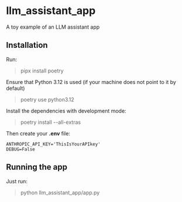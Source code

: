# llm_assistant_app
A toy example of an LLM assistant app


## Installation

Run:
> pipx install poetry

Ensure that Python 3.12 is used (if your machine does not point to it by default)
> poetry use python3.12

Install the dependencies with development mode:
> poetry install --all-extras

Then create your **.env** file:
```
ANTHROPIC_API_KEY='ThisIsYourAPIkey'
DEBUG=False
```

## Running the app

Just run:
> python llm_assistant_app/app.py